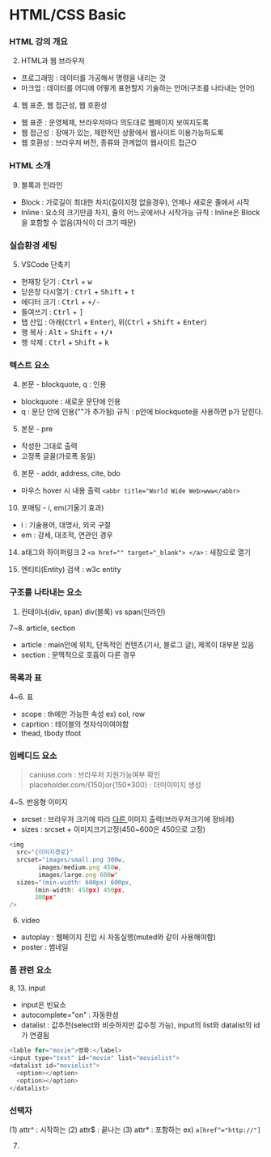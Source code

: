 # HTML/CSS Basic

### HTML 강의 개요

2. HTML과 웹 브라우저

- 프로그래밍 : 데이터를 가공해서 명령을 내리는 것
- 마크업 : 데이터를 어디에 어떻게 표현할지 기술하는 언어(구조를 나타내는 언어)

4. 웹 표준, 웹 접근성, 웹 호환성

- 웹 표준 : 운영체제, 브라우저마다 의도대로 웹페이지 보여지도록
- 웹 접근성 : 장애가 있는, 제한적인 상황에서 웹사이트 이용가능하도록
- 웹 호환성 : 브라우저 버전, 종류와 관계없이 웹사이트 접근O

### HTML 소개

9. 블록과 인라인

- Block : 가로길이 최대한 차지(길이지정 없을경우), 언제나 새로운 줄에서 시작
- Inline : 요소의 크기만큼 차지, 줄의 어느곳에서나 시작가능
  규칙 : Inline은 Block을 포함할 수 없음(자식이 더 크기 때문)

### 실습환경 세팅

5. VSCode 단축키

- 현재창 닫기 : <kbd>Ctrl</kbd> + <kbd>w</kbd>
- 닫은창 다시열기 : <kbd>Ctrl</kbd> + <kbd>Shift</kbd> + <kbd>t</kbd>
- 에디터 크기 : <kbd>Ctrl</kbd> + <kbd>+/-</kbd>
- 들여쓰기 : <kbd>Ctrl</kbd> + <kbd>]</kbd>
- 탭 산입 : 아래(<kbd>Ctrl</kbd> + <kbd>Enter</kbd>), 위(<kbd>Ctrl</kbd> + <kbd>Shift</kbd> + <kbd>Enter</kbd>)
- 행 복사 : <kbd>Alt</kbd> + <kbd>Shift</kbd> + <kbd>⬆/⬇</kbd>
- 행 삭제 : <kbd>Ctrl</kbd> + <kbd>Shift</kbd> + <kbd>k</kbd>

### 텍스트 요소

4. 본문 - blockquote, q : 인용

- blockquote : 새로운 문단에 인용
- q : 문단 안에 인용(""가 추가됨)
  규칙 : p안에 blockquote을 사용하면 p가 닫힌다.

5. 본문 - pre

- 작성한 그대로 출력
- 고정폭 글꼴(가로폭 동일)

6. 본문 - addr, address, cite, bdo

- 마우스 hover 시 내용 출력 `<abbr title="World Wide Web>www</abbr>`

10. 포매팅 - i, em(기울기 효과)

- i : 기술용어, 대명사, 외국 구절
- em : 강세, 대조적, 연관인 경우

14. a태그와 하이퍼링크 2
    `<a href="" target="_blank"> </a>` : 새창으로 열기

15. 엔티티(Entity)
    검색 : w3c entity

### 구조를 나타내는 요소

1. 컨테이너(div, span)
   div(블록) vs span(인라인)

7~8. article, section

- article : main안에 위치, 단독적인 컨텐츠(기사, 블로그 글), 제목이 대부분 있음
- section : 문맥적으로 호흡이 다른 경우

### 목록과 표

4~6. 표

- scope : th에만 가능한 속성 ex) col, row
- caprtion : 테이블의 첫자식이여야함
- thead, tbody tfoot

### 임베디드 요소

> caniuse.com : 브라우저 지원가능여부 확인
> placeholder.com/{150}or{150\*300} : 더미이미지 생성

4~5. 반응형 이미지

- srcset : 브라우저 크기에 따라 <u>다른 </u>이미지 출력(브라우저크기에 정비례)
- sizes : srcset + 이미지크기고정(450~600은 450으로 고정)

```javascript
<img
  src="{이미지경로}"
  srcset="images/small.png 300w,
        images/medium.png 450w,
        images/large.png 600w"
  sizes="(min-width: 600px) 600px,
       (min-width: 450px) 450px,
       300px"
/>
```

6. video

- autoplay : 웹페이지 진입 시 자동실행(muted와 같이 사용해야함)
- poster : 썸네일

### 폼 관련 요소

8, 13. input

- input은 빈요소
- autocomplete="on" : 자동완성
- datalist : 값추천(select와 비슷하지만 값수정 가능), input의 list와 datalist의 id가 연결됨

```javascript
<lable for="movie">영화:</label>
<input type="text" id="movie" list="movielist">
<datalist id="movielist">
  <option></option>
  <option></option>
</datalist>
```

### 선택자

(1) attr^ : 시작하는
(2) attr$ : 끝나는
(3) attr\* : 포함하는
ex) `a[href^="http://"]`

7.
